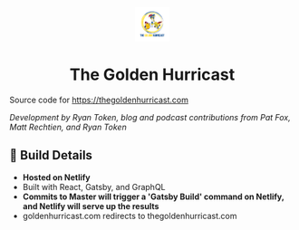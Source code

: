 <p align="center">
  <a href="https://www.thegoldenhurricast.com">
    <img alt="Gatsby" src="/static/logo-500px.png" width="60" />
  </a>
</p>
<h1 align="center">
  The Golden Hurricast
</h1>

Source code for https://thegoldenhurricast.com

_Development by Ryan Token, blog and podcast contributions from Pat Fox, Matt Rechtien, and Ryan Token_

## 🚀 Build Details

- **Hosted on Netlify**
- Built with React, Gatsby, and GraphQL
- **Commits to Master will trigger a 'Gatsby Build' command on Netlify, and Netlify will serve up the results**
- goldenhurricast.com redirects to thegoldenhurricast.com
